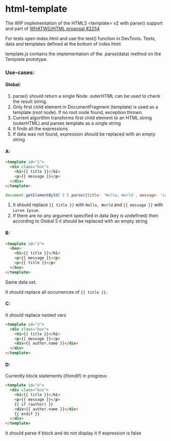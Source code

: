 # html-template
The WIP implementation of the HTML5 &lt;template> v2 with parse() support and part of [WHATWG/HTML proposal #2254](https://github.com/whatwg/html/issues/2254)

For tests open index.html and use the test() function in DevTools. Tests, data and templates defined at the bottom of index.html.

template.js contains the implementation of the .parse(data) method on the Template prototype.

### Use-cases:

#### Global:

1. parse() should return a single Node. outerHTML can be used to check the result string.
2. Only first child element in DocumentFragment (template) is used as a template (root node). If no root node found, exception thrown.
3. Current algorithm transforms first child element to an HTML string (outerHTML) and parses template as a single string
4. It finds all the expressions
5. If data was not found, expression should be replaced with an empty string

#### A:

```html
<template id="1">
  <div class="box">
    <h1>{{ title }}</h1>
    <p>{{ message }}</p>
  </div>
</template>
```

```javascript
document.getElementById('1').parse({title: 'Hello, World', message: 'Lorem Ipsum'});
```
1. It should replace `{{ title }}` with `Hello, World` and `{{ message }}` with `Lorem Ipsum`.
2. If there are no any argument specified in data (key is undefined) then according to Global 5 it should be replaced with an empty string

#### B:

```html
<template id="2">
  <box>
    <h1>{{ title }}</h1>
    <p>{{ message }}</p>
    <p>{{ title }}</p>
  </box>
</template>
```

Same data set.

It should replace all occurrences of `{{ title }}`.

#### C:

It should replace nested vars

```html
<template id="3">
  <div class="box">
    <h1>{{ title }}</h1>
    <p>{{ message }}</p>
    <div>{{ author.name }}</div>
  </div>
</template>
```


#### D:

Currently block statements (if/endif) in progress:

```html
<template id="4">
  <div class="box">
    <h1>{{ title }}</h1>
    <p>{{ message }}</p>
    {{ if (author) }}
    <div>{{ author.name }}</div>
    {{ endif }}
  </div>
</template>
```

It should parse if block and do not display it if expression is false 